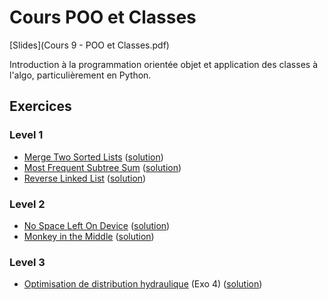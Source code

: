 # Cours POO et Classes

[Slides](Cours 9 - POO et Classes.pdf)

Introduction à la programmation orientée objet et application des classes à l'algo, particulièrement en Python.

## Exercices

### Level 1

+ [Merge Two Sorted Lists](https://leetcode.com/problems/merge-two-sorted-lists/) ([solution](https://github.com/INSAlgo/Corrections/blob/main/LC/merge%20two%20sorted%20lists.py))
+ [Most Frequent Subtree Sum](https://leetcode.com/problems/most-frequent-subtree-sum/) ([solution](https://github.com/INSAlgo/Corrections/blob/main/LC/most%20frequent%20subtree%20sum.py))
+ [Reverse Linked List](https://leetcode.com/problems/reverse-linked-list/) ([solution](https://github.com/INSAlgo/Corrections/blob/main/LC/reverse%20linked%20list.py))

### Level 2

+ [No Space Left On Device](https://adventofcode.com/2022/day/7) ([solution](https://github.com/INSAlgo/Corrections/blob/main/AOC/2022%20day%207.py))
+ [Monkey in the Middle](https://adventofcode.com/2022/day/11) ([solution](https://github.com/INSAlgo/Corrections/blob/main/AOC/2022%20day%2011.py))

### Level 3

+ [Optimisation de distribution hydraulique](https://www.isograd-testingservices.com//FR/solutions-challenges-de-code?cts_id=86) (Exo 4) ([solution](https://github.com/INSAlgo/Corrections/blob/main/IG/optimisation%20de%20distribution%20hydraulique.py))
